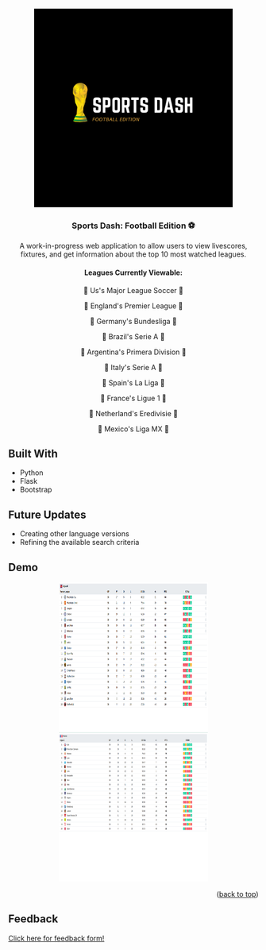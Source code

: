 <!-- PROJECT LOGO -->
<br />
<div align="center">
  <a href="https://github.com/S-Hightower/Sports_Dash">
    <img src="/images/sportsDash.png" alt="Logo" width="400" height="400">
  </a>

<h3 align="center">Sports Dash: Football Edition ⚽</h3>

  <p align="center">
    A work-in-progress web application to allow users to view livescores, fixtures, and get information about the top 10 most watched leagues.
  </p>

<h4 align="center">Leagues Currently Viewable:</h4>
  <p align="center">
    📍 Us's Major League Soccer 📍
  </p>
  <p align="center">
    📍 England's Premier League 📍
  </p>
  <p align="center">
    📍 Germany's Bundesliga 📍
  </p>
  <p align="center">
    📍 Brazil's Serie A 📍
  </p>
  <p align="center">
    📍 Argentina's Primera Division 📍
  </p>
  <p align="center">
    📍 Italy's Serie A 📍
  </p>
  <p align="center">
    📍 Spain's La Liga 📍
  </p>
  <p align="center">
    📍 France's Ligue 1 📍
  </p>
  <p align="center">
    📍 Netherland's Eredivisie 📍
  </p>
  <p align="center">
    📍 Mexico's Liga MX 📍
  </p>
</div>

<!-- ABOUT THE PROJECT -->
## Built With

* Python
* Flask
* Bootstrap

<!-- USAGE EXAMPLES -->
## Future Updates

* Creating other language versions
* Refining the available search criteria

## Demo

<div align="center">
  <a href="https://github.com/S-Hightower/Sports_Dash">
    <img src="/images/demo1.png" alt="demo of returned values" width="300" height="300">
  </a>

  <a href="https://github.com/S-Hightower/Sports_Dash">
    <img src="/images/demo2.png" alt="demo of returned values" width="300" height="300">
  </a>
</div>

<p align="right">(<a href="#top">back to top</a>)</p>

## Feedback

<a href="https://forms.gle/yW9kJtsQR9Msyn4q9">Click here for feedback form!</a>